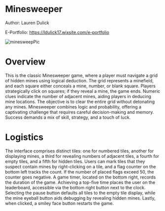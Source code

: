 # Minesweeper
Author: Lauren Dulick

E-Portfolio: https://ldulick17.wixsite.com/e-portfolio

![minesweepPic](https://github.com/lmdulick/Minesweeper/assets/116673406/5d9fa858-d41c-4dcb-8a82-184aaad332b5)

# Overview
This is the classic Minesweeper game, where a player must navigate a grid of hidden mines using logical deduction. The grid represents a minefield, and each square either conceals a mine, number, or blank square. Players strategically click on squares; if they reveal a mine, the game ends. Numeric clues indicate the number of adjacent mines, aiding players in deducing mine locations. The objective is to clear the entire grid without detonating any mines. Minesweeper combines logic and probability, offering a captivating challenge that requires careful decision-making and memory. Success demands a mix of skill, strategy, and a touch of luck.

# Logistics
The interface comprises distinct tiles: one for numbered tiles, another for displaying mines, a third for revealing numbers of adjacent tiles, a fourth for empty tiles, and a fifth for hidden tiles. Users can mark tiles that they suspect contain mines by right-clicking on a tile, and a flag counter on the bottom left tracks the count. If the number of placed flags exceed 50, the counter goes negative. A game timer, located on the bottom right, records the duration of the game. Achieving a top-five time places the user on the leaderboard, accessible via the bottom right button next to the clock. Selecting the pause button defaults all tiles to the empty tile display, while the mine eyeball button aids debugging by revealing hidden mines. Lastly, when clicked, a smiley face button restarts the game.

